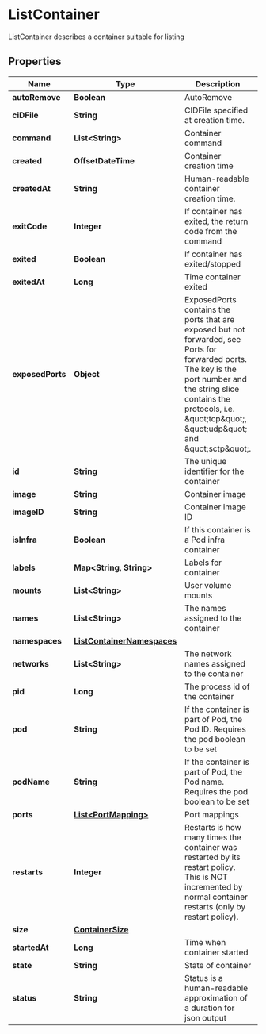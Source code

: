 

# ListContainer

ListContainer describes a container suitable for listing

## Properties

| Name | Type | Description | Notes |
|------------ | ------------- | ------------- | -------------|
|**autoRemove** | **Boolean** | AutoRemove |  [optional] |
|**ciDFile** | **String** | CIDFile specified at creation time. |  [optional] |
|**command** | **List&lt;String&gt;** | Container command |  [optional] |
|**created** | **OffsetDateTime** | Container creation time |  [optional] |
|**createdAt** | **String** | Human-readable container creation time. |  [optional] |
|**exitCode** | **Integer** | If container has exited, the return code from the command |  [optional] |
|**exited** | **Boolean** | If container has exited/stopped |  [optional] |
|**exitedAt** | **Long** | Time container exited |  [optional] |
|**exposedPorts** | **Object** | ExposedPorts contains the ports that are exposed but not forwarded, see Ports for forwarded ports. The key is the port number and the string slice contains the protocols, i.e. \&quot;tcp\&quot;, \&quot;udp\&quot; and \&quot;sctp\&quot;. |  [optional] |
|**id** | **String** | The unique identifier for the container |  [optional] |
|**image** | **String** | Container image |  [optional] |
|**imageID** | **String** | Container image ID |  [optional] |
|**isInfra** | **Boolean** | If this container is a Pod infra container |  [optional] |
|**labels** | **Map&lt;String, String&gt;** | Labels for container |  [optional] |
|**mounts** | **List&lt;String&gt;** | User volume mounts |  [optional] |
|**names** | **List&lt;String&gt;** | The names assigned to the container |  [optional] |
|**namespaces** | [**ListContainerNamespaces**](ListContainerNamespaces.md) |  |  [optional] |
|**networks** | **List&lt;String&gt;** | The network names assigned to the container |  [optional] |
|**pid** | **Long** | The process id of the container |  [optional] |
|**pod** | **String** | If the container is part of Pod, the Pod ID. Requires the pod boolean to be set |  [optional] |
|**podName** | **String** | If the container is part of Pod, the Pod name. Requires the pod boolean to be set |  [optional] |
|**ports** | [**List&lt;PortMapping&gt;**](PortMapping.md) | Port mappings |  [optional] |
|**restarts** | **Integer** | Restarts is how many times the container was restarted by its restart policy. This is NOT incremented by normal container restarts (only by restart policy). |  [optional] |
|**size** | [**ContainerSize**](ContainerSize.md) |  |  [optional] |
|**startedAt** | **Long** | Time when container started |  [optional] |
|**state** | **String** | State of container |  [optional] |
|**status** | **String** | Status is a human-readable approximation of a duration for json output |  [optional] |



